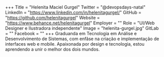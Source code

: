 +++
Title = "Helenita Maciel Gurgel"
Twitter = "@devopsdays-natal"
LinkedIn = "https://www.linkedin.com/in/helenitagurgel/"
GitHub = "https://github.com/helenitagurgel"
Website = "https://www.behance.net/helenitagurgel"
Employer = ""
Role = "UI/Web Designer e Ilustradora independente"
Image = "helenita-gurgel.jpg"
GitLab = ""
Facebook = ""
+++
Graduanda em Tecnologia em Análise e Desenvolvimento de Sistemas, com enfâse na criação e implementação de interfaces web e mobile. Apaixonada por design e tecnologia, estou aprendendo a unir o melhor dos dois mundos. 